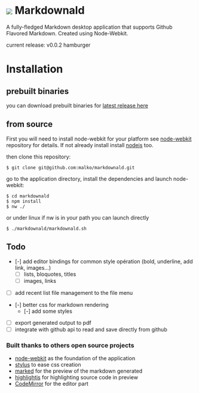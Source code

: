 # <img src="https://raw.github.com/malko/markdownald/master/markdownald.png" valign="middle"/> Markdownald

A fully-fledged Markdown desktop application that supports Github Flavored Markdown. Created using Node-Webkit.

current release: v0.0.2 hamburger

# Installation
## prebuilt binaries

you can download prebuilt binaries for [latest release here](https://github.com/malko/markdownald/releases/latest)

## from source
First you will need to install node-webkit for your platform see [node-webkit](https://github.com/rogerwang/node-webkit) repository for details. If not already install install [nodejs](http://nodejs.org/) too.

then clone this repository:
```
$ git clone git@github.com:malko/markdownald.git
```

go to the application directory, install the dependencies and launch node-webkit:
```
$ cd markdownald
$ npm install
$ nw ./
```
or under linux if nw is in your path you can launch directly
```
$ ./markdownald/markdownald.sh
```

## Todo
- [-] add editor bindings for common style opération (bold, underline, add link, images...)
  - [ ] lists, bloquotes, titles
  - [ ] images, links
- [ ] add recent list file management to the file menu
- [-] better css for markdown rendering
  - [-] add some styles
- [ ] export generated output to pdf
- [ ] integrate with github api to read and save directly from github

### Built thanks to others open source projects
- [node-webkit](https://github.com/rogerwang/node-webkit) as the foundation of the application
- [stylus](http://learnboost.github.io/stylus/) to ease css creation
- [marked](https://github.com/chjj/marked) for the preview of the markdown generated
- [highlightjs](https://github.com/isagalaev/highlight.js) for highlighting source code in preview
- [CodeMirror](http://codemirror.net/) for the editor part
